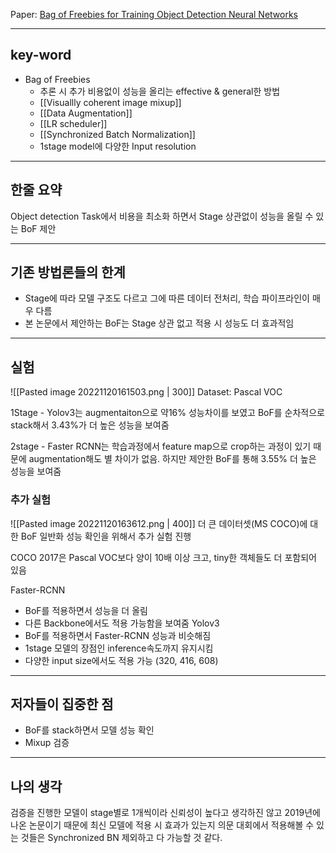 Paper: [Bag of Freebies for Training Object Detection Neural Networks](https://arxiv.org/abs/1902.04103)

---
## key-word
- Bag of Freebies
	- 추론 시 추가 비용없이 성능을 올리는 effective & general한 방법
	- [[Visuallly coherent image mixup]]
	- [[Data Augmentation]]
	- [[LR scheduler]]
	- [[Synchronized Batch Normalization]]
	- 1stage model에 다양한 Input resolution
---
## 한줄 요약

Object detection Task에서 비용을 최소화 하면서 Stage 상관없이 성능을 올릴 수 있는 BoF 제안

---
## 기존 방법론들의 한계

- Stage에 따라 모델 구조도 다르고 그에 따른 데이터 전처리, 학습 파이프라인이 매우 다름
- 본 논문에서 제안하는 BoF는 Stage 상관 없고 적용 시 성능도 더 효과적임
---
## 실험
![[Pasted image 20221120161503.png | 300]]
Dataset: Pascal VOC

1Stage - Yolov3는 augmentaiton으로 약16% 성능차이를 보였고 BoF를 순차적으로 stack해서 3.43%가 더 높은 성능을 보여줌

2stage - Faster RCNN는 학습과정에서 feature map으로 crop하는 과정이 있기 때문에 augmentation해도 별 차이가 없음. 하지만 제안한 BoF를 통해 3.55% 더 높은 성능을 보여줌

### 추가 실험
![[Pasted image 20221120163612.png | 400]]
더 큰 데이터셋(MS COCO)에 대한 BoF 일반화 성능 확인을 위해서 추가 실험 진행

COCO 2017은 Pascal VOC보다 양이 10배 이상 크고, tiny한 객체들도 더 포함되어 있음

Faster-RCNN
- BoF를 적용하면서 성능을 더 올림
- 다른 Backbone에서도 적용 가능함을 보여줌
Yolov3
- BoF를 적용하면서 Faster-RCNN 성능과 비슷해짐
- 1stage 모델의 장점인 inference속도까지 유지시킴
- 다양한 input size에서도 적용 가능 (320, 416, 608)
---
## 저자들이 집중한 점
- BoF를 stack하면서 모델 성능 확인
- Mixup 검증
---
## 나의 생각

검증을 진행한 모델이 stage별로 1개씩이라 신뢰성이 높다고 생각하진 않고
2019년에 나온 논문이기 때문에 최신 모델에 적용 시 효과가 있는지 의문
대회에서 적용해볼 수 있는 것들은 Synchronized BN 제외하고 다 가능할 것 같다.